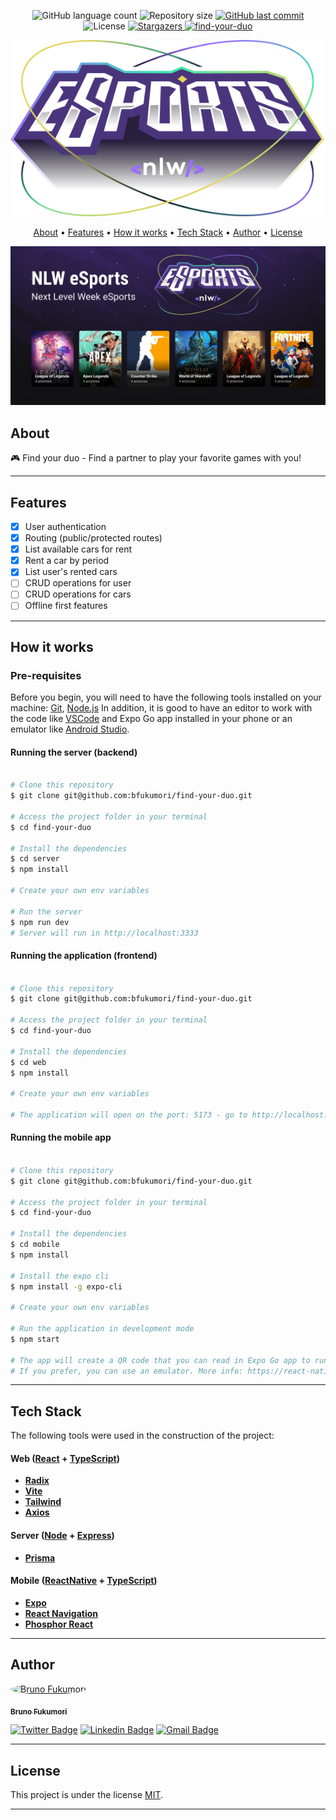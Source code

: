 
<p align="center">
  <img alt="GitHub language count" src="https://img.shields.io/github/languages/count/bfukumori/find-your-duo?color=%2304D361">

  <img alt="Repository size" src="https://img.shields.io/github/repo-size/bfukumori/find-your-duo">
 
  <a href="https://github.com/bfukumori/find-your-duo/commits/master">
    <img alt="GitHub last commit" src="https://img.shields.io/github/last-commit/bfukumori/find-your-duo">
  </a>
    
   <img alt="License" src="https://img.shields.io/badge/license-MIT-brightgreen">
   <a href="https://github.com/bfukumori/find-your-duo/stargazers">
    <img alt="Stargazers" src="https://img.shields.io/github/stars/bfukumori/find-your-duo?style=social">
  </a>

  <a href="">
    <img alt="find-your-duo" src="https://img.shields.io/badge/find-your-duo-%237159c1?style=flat&logo=ghost">
  </a>
</p>

<div align="center">
	<img alt="find-your-duo" title="#find-your-duo" src="./.github/logo.svg" />
</div>

<p align="center">
  <a href="#about">About</a> •
  <a href="#features">Features</a> •
  <a href="#how-it-works">How it works</a> • 
  <a href="#tech-stack">Tech Stack</a> • 
  <a href="#author">Author</a> • 
  <a href="#user-content-license">License</a>
</p>

<div align="center"> 
	<img alt="find-your-duo" title="#find-your-duo" src="./.github/banner.png" />
</div>

## About

🎮 Find your duo - Find a partner to play your favorite games with you!


---

## Features

- [x] User authentication
- [x] Routing (public/protected routes)
- [x] List available cars for rent
- [x] Rent a car by period
- [x] List user's rented cars
- [ ] CRUD operations for user
- [ ] CRUD operations for cars
- [ ] Offline first features

---

## How it works

### Pre-requisites

Before you begin, you will need to have the following tools installed on your machine:
[Git](https://git-scm.com), [Node.js](https://nodejs.org/en/)
In addition, it is good to have an editor to work with the code like [VSCode](https://code.visualstudio.com/) and Expo Go app installed in your phone or an emulator like [Android Studio](https://react-native.rocketseat.dev/).


#### Running the server (backend)

```bash

# Clone this repository
$ git clone git@github.com:bfukumori/find-your-duo.git

# Access the project folder in your terminal
$ cd find-your-duo

# Install the dependencies
$ cd server
$ npm install

# Create your own env variables

# Run the server
$ npm run dev
# Server will run in http://localhost:3333

```

#### Running the application (frontend)

```bash

# Clone this repository
$ git clone git@github.com:bfukumori/find-your-duo.git

# Access the project folder in your terminal
$ cd find-your-duo

# Install the dependencies
$ cd web
$ npm install

# Create your own env variables

# The application will open on the port: 5173 - go to http://localhost:5173


```

#### Running the mobile app

```bash

# Clone this repository
$ git clone git@github.com:bfukumori/find-your-duo.git

# Access the project folder in your terminal
$ cd find-your-duo

# Install the dependencies
$ cd mobile
$ npm install

# Install the expo cli
$ npm install -g expo-cli

# Create your own env variables

# Run the application in development mode
$ npm start

# The app will create a QR code that you can read in Expo Go app to run in your mobile device.
# If you prefer, you can use an emulator. More info: https://react-native.rocketseat.dev/

```

---

## Tech Stack

The following tools were used in the construction of the project:

#### **Web**  ([React](https://reactjs.org/)  +  [TypeScript](https://www.typescriptlang.org/))

- **[Radix](https://www.radix-ui.com/)**
- **[Vite](https://vitejs.dev/)**
- **[Tailwind](https://tailwindcss.com/)**
- **[Axios](https://axios-http.com/)**


#### **Server**  ([Node](https://nodejs.org/en/)  +  [Express](https://expressjs.com/pt-br/))

- **[Prisma](https://www.prisma.io/)**


#### **Mobile**  ([ReactNative](https://reactnative.dev/)  +  [TypeScript](https://www.typescriptlang.org/))

- **[Expo](https://docs.expo.dev/)**
- **[React Navigation](https://reactnavigation.org/)**
- **[Phosphor React](https://github.com/duongdev/phosphor-react-native)**

---
## Author

<a href="https://www.facebook.com/bruno.fukumori.9/">
 <img style="border-radius: 50%;" src="https://avatars.githubusercontent.com/u/82473580?v=4" width="100px;" alt="Bruno Fukumori"/>
 <br />
  
 <sub><b>Bruno Fukumori</b></sub></a> <a href="https://www.facebook.com/bruno.fukumori.9/" title="facebook"></a>
 <br />

[![Twitter Badge](https://img.shields.io/badge/-Twitter-1ca0f1?style=flat-square&labelColor=1ca0f1&logo=twitter&logoColor=white&link=https://twitter.com/hi_fukujp)](https://twitter.com/hi_fukujp) [![Linkedin Badge](https://img.shields.io/badge/-Linkedin-blue?style=flat-square&logo=Linkedin&logoColor=white&link=https://www.linkedin.com/in/bfukumori/)](https://www.linkedin.com/in/bfukumori/) 
[![Gmail Badge](https://img.shields.io/badge/-Gmail-c14438?style=flat-square&logo=Gmail&logoColor=white&link=mailto:brunofukumori@gmail.com)](mailto:brunofukumori@gmail.com)

---

## License

This project is under the license [MIT](./LICENSE).

---
